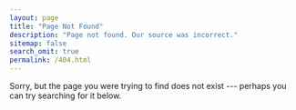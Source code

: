 ```yaml
---
layout: page
title: "Page Not Found"
description: "Page not found. Our source was incorrect."
sitemap: false
search_omit: true
permalink: /404.html
---  
```


Sorry, but the page you were trying to find does not exist --- perhaps you can try searching for it below.

<script type="text/javascript">
  var GOOG_FIXURL_LANG = 'en';
  var GOOG_FIXURL_SITE = '{{ site.url }}'
</script>
<script type="text/javascript"
  src="//linkhelp.clients.google.com/tbproxy/lh/wm/fixurl.js">
</script>